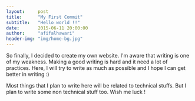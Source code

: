 ```yaml
---
layout:     post
title:      "My First Commit"
subtitle:   "Hello world !!"
date:       2015-06-11 20:00:00
author:     "afifalhawari"
header-img: "img/home-bg.jpg"
---
```


<p>
  So finally, I decided to create my own website. I'm aware that writing is one of my weakness.
  Making a good writing is hard and it need a lot of practices. Here, I will try to write
  as much as possible and I hope I can get better in writing :)
</p>

<p>
  Most things that I plan to write here will be related to technical stuffs. But I plan to write
  some non technical stuff too. Wish me luck !
</p>